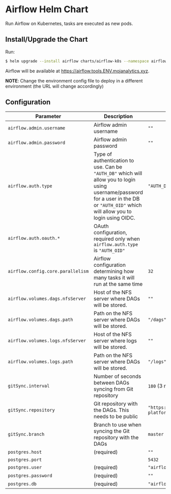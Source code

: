 # Airflow Helm Chart

Run Airflow on Kubernetes, tasks are executed as new pods.


## Install/Upgrade the Chart

Run:

```bash
$ helm upgrade --install airflow charts/airflow-k8s --namespace airflow -f chart-env-config/ENV/airflow-k8s.yml
```

Airflow will be available at <https://airflow.tools.ENV.mojanalytics.xyz>.

**NOTE**: Change the environment config file to deploy in a different environment
          (the URL will change accordingly)


## Configuration

| Parameter           | Description     | Default.    |
| ------------------- | --------------- | ----------- |
| `airflow.admin.username` | Airflow admin username | `""` |
| `airflow.admin.password` | Airflow admin password | `""` |
| `airflow.auth.type`         | Type of authentication to use. Can be `"AUTH_DB"` which will allow you to login using username/password for a user in the DB or `"AUTH_OID"` which will allow you to login using OIDC. | `"AUTH_DB"` |
| `airflow.auth.oauth.*` | OAuth configuration, required only when `airflow.auth.type` is `"AUTH_OID"` | |
| `airflow.config.core.parallelism` | Airflow configuration determining how many tasks it will run at the same time | `32` |
| `airflow.volumes.dags.nfsServer` | Host of the NFS server where DAGs will be stored. | `""` |
| `airflow.volumes.dags.path` | Path on the NFS server where DAGs will be stored. | `"/dags"` |
| `airflow.volumes.logs.nfsServer` | Host of the NFS server where logs will be stored. | `""` |
| `airflow.volumes.logs.path` | Path on the NFS server where DAGs will be stored. | `"/logs"` |
| `gitSync.interval`| Number of seconds between DAGs syncing from Git repository | `180` (3 minutes) |
| `gitSync.repository`| Git repository with the DAGs. This needs to be public | `"https://github.com/ministryofjustice/analytics-platform-airflow-example-dags"` |
| `gitSync.branch`| Branch to use when syncing the Git repository with the DAGs | `master` |
| `postgres.host`     | (required)      | `""`        |
| `postgres.port`     |                 | `5432`      |
| `postgres.user`     | (required)      | `"airflow"` |
| `postgres.password` | (required)      | `""`        |
| `postgres.db`       | (required)      | `"airflow"` |
